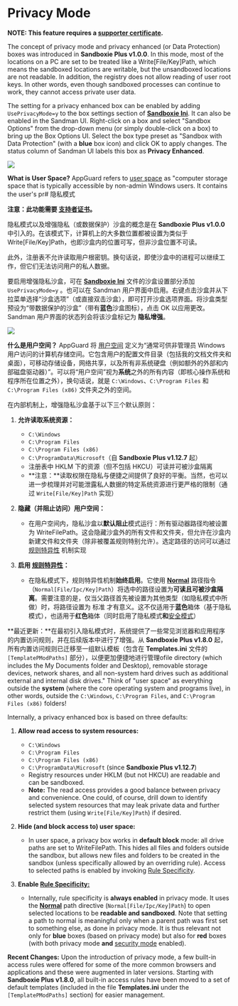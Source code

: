 # Privacy Mode

**NOTE: This feature requires a [supporter certificate](https://sandboxie-plus.com/supporter-certificate/).**

The concept of privacy mode and privacy enhanced (or Data Protection) boxes was introduced in **Sandboxie Plus v1.0.0**.
In this mode, most of the locations on a PC are set to be treated like a Write[File/Key]Path, which means the sandboxed locations are writable, but the unsandboxed locations are not readable.
In addition, the registry does not allow reading of user root keys. In other words, even though sandboxed processes can continue to work, they cannot access private user data.

The setting for a privacy enhanced box can be enabled by adding `UsePrivacyMode=y` to the box settings section of **[Sandboxie Ini](../Content/SandboxieIni.md)**. It can also be enabled in the Sandman UI. Right-click on a box and select "Sandbox Options" from the drop-down menu (or simply double-click on a box) to bring up the Box Options UI. Select the box type preset as "Sandbox with Data Protection" (with a **blue** box icon) and click OK to apply changes. The status column of Sandman UI labels this box as **Privacy Enhanced**.

![](../Media/Box_PrivacyMode.png)

**What is User Space?** AppGuard refers to [user space](https://malwaretips.com/threads/run-by-smartscreen-utility.65145/post-561364) as "computer storage space that is typically accessible by non-admin Windows users. It contains the user's pr# 隐私模式

**注意：此功能需要 [支持者证书](https://sandboxie-plus.com/supporter-certificate/)。**

隐私模式以及增强隐私（或数据保护）沙盒的概念是在 **Sandboxie Plus v1.0.0** 中引入的。在该模式下，计算机上的大多数位置都被设置为类似于 Write[File/Key]Path，也即沙盒内的位置可写，但非沙盒位置不可读。

此外，注册表不允许读取用户根密钥。换句话说，即使沙盒中的进程可以继续工作，但它们无法访问用户的私人数据。

要启用增强隐私沙盒，可在 **[Sandboxie Ini](../Content/zh_CN/SandboxieIni.md)** 文件的沙盒设置部分添加 `UsePrivacyMode=y` 。也可以在 Sandman 用户界面中启用。右键点击沙盒并从下拉菜单选择“沙盒选项”（或直接双击沙盒），即可打开沙盒选项界面。将沙盒类型预设为“带数据保护的沙盒”（带有**蓝色**沙盒图标），点击 OK 以应用更改。Sandman 用户界面的状态列会将该沙盒标记为 **隐私增强**。

![](../Media/Box_PrivacyMode.png)

**什么是用户空间？** AppGuard 将 [用户空间](https://malwaretips.com/threads/run-by-smartscreen-utility.65145/post-561364) 定义为“通常可供非管理员 Windows 用户访问的计算机存储空间。它包含用户的配置文件目录（包括我的文档文件夹和桌面），可移动存储设备，网络共享，以及所有非系统硬盘（例如额外的外部和内部磁盘驱动器）”。可以将“用户空间”视为**系统**之外的所有内容（即核心操作系统和程序所在位置之外），换句话说，就是 `C:\Windows`、`C:\Program Files` 和 `C:\Program Files (x86)` 文件夹之外的空间。

在内部机制上，增强隐私沙盒基于以下三个默认原则：

1. **允许读取系统资源：**

    - `C:\Windows`
    - `C:\Program Files`
    - `C:\Program Files (x86)`
    - `C:\ProgramData\Microsoft`（自 **Sandboxie Plus v1.12.7** 起）
    - 注册表中 HKLM 下的资源（但不包括 HKCU）可读并可被沙盒隔离
    - **注意：**读取权限在隐私与便捷之间提供了良好的平衡。当然，也可以进一步梳理并对可能泄露私人数据的特定系统资源进行更严格的限制（通过 `Write[File/Key]Path` 实现）

2. **隐藏（并阻止访问）用户空间：**

    - 在用户空间内，隐私沙盒以**默认阻止**模式运行：所有驱动器路径均被设置为 WriteFilePath。这会隐藏沙盒外的所有文件和文件夹，但允许在沙盒内新建文件和文件夹（除非被覆盖规则特别允许）。选定路径的访问可以通过 [规则特异性](../PlusContent/RuleSpecificity.md) 机制实现

3. **启用 [规则特异性](../PlusContent/zh_CN/RuleSpecificity.md)：**

    - 在隐私模式下，规则特异性机制**始终启用**。它使用 **[Normal](../Content/zh_CN/NormalFilePath.md)** 路径指令（`Normal[File/Ipc/Key]Path`）将选中的路径设置为**可读且可被沙盒隔离**。需要注意的是，仅当父路径首先被设置为其他类型（如隐私模式中所做）时，将路径设置为 标准 才有意义。这不仅适用于**蓝色**箱体（基于隐私模式），也适用于**红色**箱体（同时启用了隐私模式**和**[安全模式](../PlusContent/zh_CN/security-mode.md)）

**最近更新：**在最初引入隐私模式时，系统提供了一些常见浏览器和应用程序的内置访问规则，并在后续版本中进行了增强。从 **Sandboxie Plus v1.8.0** 起，所有内置访问规则已迁移至一组默认模板（包含在 **Templates.ini** 文件的 `[TemplatePModPaths]` 部分），以便更加便捷地进行管理ofile directory (which includes the My Documents folder and Desktop), removable storage devices, network shares, and all non-system hard drives such as additional external and internal disk drives." Think of "user space" as everything outside the **system** (where the core operating system and programs live), in other words, outside the `C:\Windows`, `C:\Program Files`, and `C:\Program Files (x86)` folders!

Internally, a privacy enhanced box is based on three defaults:

1. **Allow read access to system resources:**

    - `C:\Windows`
    - `C:\Program Files`
    - `C:\Program Files (x86)`
    - `C:\ProgramData\Microsoft` (since **Sandboxie Plus v1.12.7**)
    - Registry resources under HKLM (but not HKCU) are readable and can be sandboxed.
    - **Note:** The read access provides a good balance between privacy and convenience. One could, of course, drill down to identify selected system resources that may leak private data and further restrict them (using `Write[File/Key]Path`) if desired.

2. **Hide (and block access to) user space:**

    - In user space, a privacy box works in **default block** mode: all drive paths are set to WriteFilePath. This hides all files and folders outside the sandbox, but allows new files and folders to be created in the sandbox (unless specifically allowed by an overriding rule). Access to selected paths is enabled by invoking [Rule Specificity](../PlusContent/RuleSpecificity.md).

3. **Enable [Rule Specificity:](../PlusContent/RuleSpecificity.md)**

    - Internally, rule specificity is **always enabled** in privacy mode. It uses the **[Normal](../Content/NormalFilePath.md)** path directive (`Normal[File/Ipc/Key]Path`) to open selected locations to be **readable and sandboxed**. Note that setting a path to normal is meaningful only when a parent path was first set to something else, as done in privacy mode. It is thus relevant not only for **blue**  boxes (based on privacy mode) but also for **red** boxes (with both privacy mode **and** [security mode](../PlusContent/security-mode.md) enabled).

**Recent Changes:** Upon the introduction of privacy mode, a few built-in access rules were offered for some of the more common browsers and applications and these were augmented in later versions. Starting with **Sandboxie Plus v1.8.0**, all built-in access rules have been moved to a set of default templates (included in the file **Templates.ini** under the `[TemplatePModPaths]` section) for easier management.
